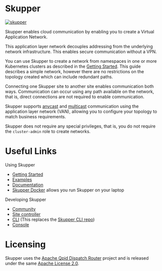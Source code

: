 # Skupper

[![skupper](https://circleci.com/gh/skupperproject/skupper.svg?style=shield)](https://app.circleci.com/pipelines/github/skupperproject/skupper)

Skupper enables cloud communication by enabling you to create a Virtual Application Network.

This application layer network decouples addressing from the underlying network infrastructure.
This enables secure communication without a VPN.

You can use Skupper to create a network from namespaces in one or more Kubernetes clusters as described in the [Getting Started](https://skupper.io/start/index.html).
This guide describes a simple network, however there are no restrictions on the topology created which can include redundant paths.

Connecting one Skupper site to another site enables communication both ways.
Communication can occur using any path available on the network, that is, direct connections are not required to enable communication.

Skupper supports [anycast](https://en.wikipedia.org/wiki/Anycast) and [multicast](https://en.wikipedia.org/wiki/Multicast) communication using the application layer network (VAN), allowing you to configure your topology to match business requirements.

Skupper does not require any special privileges, that is, you do not require the `cluster-admin` role to create networks.

# Useful Links
Using Skupper

* [Getting Started](https://skupper.io/start/index.html)
* [Examples](https://skupper.io/examples/index.html)
* [Documentation](https://skupper.io/docs/index.html)
* [Skupper Docker](https://github.com/skupperproject/skupper-docker) allows you run Skupper on your laptop


Developing Skupper

* [Community](https://skupper.io/community/index.html)
* [Site controller](cmd/site-controller/README.md)
* [CLI](cmd/skupper/README.md) (This replaces the [Skupper CLI repo](https://github.com/skupperproject/skupper-cli))
* [Console](/skupperproject/gilligan)

# Licensing
Skupper uses the [Apache Qpid Dispatch Router](https://github.com/apache/qpid-dispatch) project and is released under the same [Apache License 2.0](https://github.com/skupperproject/skupper/blob/master/LICENSE).
